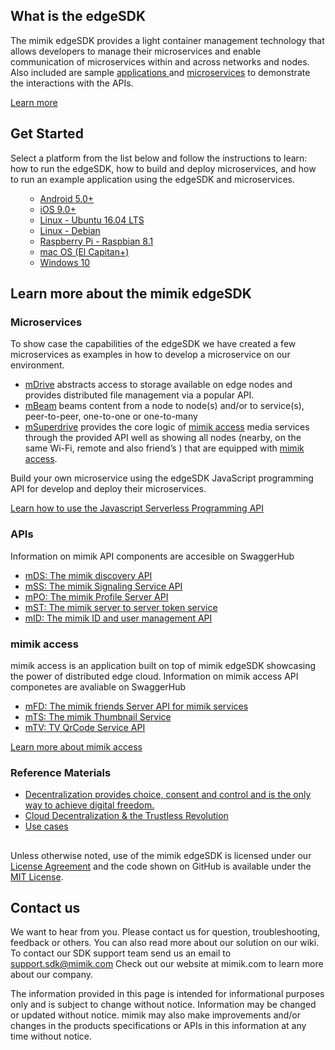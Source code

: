 <!DOCTYPE html>
<html>
<head>
<meta charset="utf-8">
<meta name="viewport" content="width=device-width, initial-scale=1.0">
  <link rel="dns-prefetch" href="https://assets-cdn.github.com">
  <link rel="dns-prefetch" href="https://avatars0.githubusercontent.com">
  <link rel="dns-prefetch" href="https://avatars1.githubusercontent.com">
  <link rel="dns-prefetch" href="https://avatars2.githubusercontent.com">
  <link rel="dns-prefetch" href="https://avatars3.githubusercontent.com">
  <link rel="dns-prefetch" href="https://github-cloud.s3.amazonaws.com">
  <link rel="dns-prefetch" href="https://user-images.githubusercontent.com/">

<link rel="stylesheet" href="https://stackedit.io/res-min/themes/base.css" />
<body><div class="container">


<h2 id="edgeSDK">What is the edgeSDK</h2>
<p>The mimik edgeSDK provides a light container management technology that allows developers to manage their microservices and enable communication of microservices within and across networks and nodes. Also included are sample <a href="https://github.com/mimikgit/edgeSDK/wiki/Installation-Guide#how-to-use-example-edgesdk-applications">applications </a> and <a href="https://github.com/mimikgit/edgeSDK/wiki/How-to-install-Example-Microservice">microservices</a> to demonstrate the interactions with the APIs.</p>

<a href="https://mimik.com/developers/">Learn more</a>


<h2 id="quick-start">Get Started</h2>

<p>Select a platform from the list below and follow the instructions to learn: how to run the edgeSDK, how to build and deploy microservices, and how to run an example application using the edgeSDK and microservices. </p>

<ul>
  <ul>
    <li><a href="https://github.com/mimikgit/edgeSDK/wiki/How-to-run-edgeSDK-on-Android">Android 5.0+ </a></li>    
    <li><a href="https://github.com/mimikgit/edgeSDK/wiki/How-to-run-edgeSDK-on-iOS">iOS 9.0+ </a></li>    
    <li><a href="https://github.com/mimikgit/edgeSDK/wiki/How-to-run-edgeSDK-on-Linux-Ubuntu">Linux - Ubuntu 16.04 LTS</a></li>    
    <li><a href="https://github.com/mimikgit/edgeSDK/wiki/How-to-run-edgeSDK-on-Linux-Debian">Linux - Debian</a></li>    
    <li><a href="https://github.com/mimikgit/edgeSDK/wiki/How-to-run-edgeSDK-on-Raspberry-Pi">Raspberry Pi - Raspbian 8.1 </a></li>    
    <li><a href="https://github.com/mimikgit/edgeSDK/wiki/How-to-run-edgeSDK-on-macOS">mac OS (El Capitan+)</a></li>    
    <li><a href="https://github.com/mimikgit/edgeSDK/wiki/How-to-run-edgeSDK-on-Windows">Windows 10</a></li>    </ul>
</ul>

<h2 id="documentation">Learn more about the mimik edgeSDK</h2>
<!-- 
<h3>Platform architecture</h3>´

<figure>
<img src="https://i1.wp.com/mimik.com/wp-content/uploads/2017/07/Plattform-diagram-e1499950721254.png"/>
<figcaption>Microservice management platform and runtime environment on edge devices</figcaption>
</figure> -->

<h3 id="microservices">Microservices</h3>
<p>To show case the capabilities of the edgeSDK we have created a few microservices as examples in how to develop a microservice on our environment.</p>

<ul>
  <li><a href="https://github.com/mimikgit/mDrive">mDrive</a> abstracts access to storage available on edge nodes&nbsp;and provides distributed file management via a popular API.</li>
  <li><a href="https://github.com/mimikgit/mBeam">mBeam</a> beams content from a node to node(s) and/or to service(s), peer-to-peer, one-to-one or&nbsp;one-to-many</li>
  <li><a href="https://github.com/mimikgit/mSuperdrive">mSuperdrive</a> provides the core logic of <a href="#access">mimik access</a> media services through the provided API well as showing all nodes (nearby, on the same Wi-Fi, remote and also friend’s ) that are equipped with <a href="#access">mimik access</a>. </li>
</ul>

<p> Build your own microservice using the edgeSDK JavaScript programming API for develop and deploy their microservices.
  </p><p><a href="https://github.com/mimikgit/edgeSDK/wiki/How-to-use-mimik-serverless-JavaScript-programming-API">Learn how to use the Javascript Serverless Programming API </a> </p>




<h3 id="api"> APIs</h3>

<p>Information on mimik API components are accesible on SwaggerHub</p>

<ul>
<li><a href="https://app.swaggerhub.com/apis/mimik/mDS">mDS: The mimik discovery API</a></li>

<li><a href="https://app.swaggerhub.com/apis/mimik/mSS">mSS: The mimik Signaling Service API</a></li>

<li><a href="https://app.swaggerhub.com/apis/mimik/mPO">mPO: The mimik Profile Server API</a></li>

<li><a href="https://app.swaggerhub.com/apis/mimik/mST">mST: The mimik server to server token service</a></li>

<li><a href="https://app.swaggerhub.com/apis/mimik/mID">mID: The mimik ID and user management API</a></li>
</ul>


<h3 id="access">mimik access</h3>
<p>mimik access is an application built on top of mimik edgeSDK showcasing the power of distributed edge cloud. Information on mimik access API componetes are avaliable on SwaggerHub</p>

<ul>
<li><a href="https://app.swaggerhub.com/apis/mimik/mFD">mFD: The mimik friends Server API for mimik services</a></li>

<li><a href="https://app.swaggerhub.com/apis/mimik/mTS">mTS: The mimik Thumbnail Service</a></li>

<li><a href="https://app.swaggerhub.com/apis/mimik/mTV">mTV: TV QrCode Service API</a></li>
</ul>

<p><a href="http://access.mimik.com">Learn more about mimik access</a></p>

<h3 id="extra">Reference Materials</h3>

<ul>

<li><a href="https://mimik.com/siavash-alamouti-keynote-at-ieee-pimrc17">Decentralization provides choice, consent and control and is the only way to achieve digital freedom.</a></li>

<li><a href="https://mimik.com/cloud-decentralization-trustless-revolution">Cloud Decentralization &amp; the Trustless Revolution</a></li>
<li><a href="https://mimik.com/use-cases">Use cases</a></li>
</ul>


<h2 id="license"></h2> 

<p>Unless otherwise noted, use of the mimik edgeSDK is licensed under our <a href="https://mimikgit.github.io/devportal/edgeSDKLicenseAgreement.html">License Agreement</a> and the code shown on GitHub is available under the <a href="http://opensource.org/licenses/MIT">MIT License</a>.</p>

<h2 id="support-or-contact">Contact us</h2>

<p>We want to hear from you. Please contact us for question, troubleshooting, feedback or others. You can also read more about our solution on our wiki. To contact our SDK support team send us an email to <a class="email-link" href="mailto:support.sdk@mimik.com"> support.sdk@mimik.com</a> Check out our website at mimik.com to learn more about our company.</p>

<p>The information provided in this page is intended for informational purposes only and is subject to change without notice. Information may be changed or updated without notice. mimik may also make improvements and/or changes in the products specifications or APIs in this information at any time without notice.</p></div></body>
</html>
